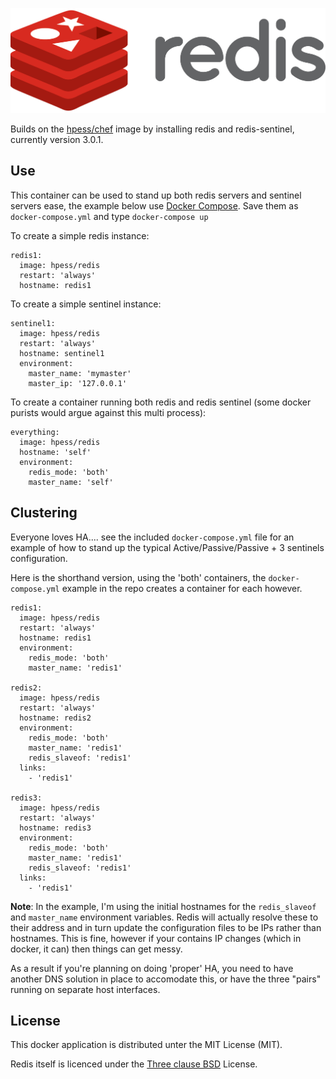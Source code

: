 ![Redis](/redis.png?raw=true "Redis")

Builds on the [hpess/chef](https://github.com/Hewlett-Packard-ESS/docker-chef) image by installing redis and redis-sentinel, currently version 3.0.1.

## Use
This container can be used to stand up both redis servers and sentinel servers ease, the example below use [Docker Compose](https://github.com/docker/compose).  Save them as `docker-compose.yml` and type `docker-compose up`

To create a simple redis instance:
```
redis1:
  image: hpess/redis
  restart: 'always'
  hostname: redis1
```

To create a simple sentinel instance:
```
sentinel1:
  image: hpess/redis
  restart: 'always'
  hostname: sentinel1
  environment:
    master_name: 'mymaster'
    master_ip: '127.0.0.1'
```

To create a container running both redis and redis sentinel (some docker purists would argue against this multi process):
```
everything:
  image: hpess/redis
  hostname: 'self'
  environment:
    redis_mode: 'both'
    master_name: 'self'
```

## Clustering
Everyone loves HA.... see the included `docker-compose.yml` file for an example of how to stand up the typical Active/Passive/Passive + 3 sentinels configuration.

Here is the shorthand version, using the 'both' containers, the `docker-compose.yml` example in the repo creates a container for each however.
```
redis1:
  image: hpess/redis
  restart: 'always'
  hostname: redis1
  environment:
    redis_mode: 'both'
    master_name: 'redis1'

redis2:
  image: hpess/redis
  restart: 'always'
  hostname: redis2
  environment:
    redis_mode: 'both'
    master_name: 'redis1'
    redis_slaveof: 'redis1'
  links:
    - 'redis1'

redis3:
  image: hpess/redis
  restart: 'always'
  hostname: redis3
  environment:
    redis_mode: 'both'
    master_name: 'redis1'
    redis_slaveof: 'redis1'
  links:
    - 'redis1'
```

__Note__: In the example, I'm using the initial hostnames for the `redis_slaveof` and `master_name` environment variables.  Redis will actually resolve these to their address and in turn update the configuration files to be IPs rather than hostnames.  This is fine, however if your contains IP changes (which in docker, it can) then things can get messy.

As a result if you're planning on doing 'proper' HA, you need to have another DNS solution in place to accomodate this, or have the three "pairs" running on separate host interfaces.

## License
This docker application is distributed unter the MIT License (MIT).

Redis itself is licenced under the [Three clause BSD](http://redis.io/topics/license) License.
